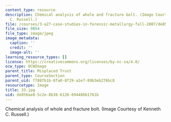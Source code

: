 ```yaml
---
content_type: resource
description: Chemical analysis of whole and fracture bolt. (Image Courtesy of Kenneth
  C. Russell.)
file: /courses/3-a27-case-studies-in-forensic-metallurgy-fall-2007/de856ae85c2e8b386126694486b1761b_33.jpg
file_size: 9854
file_type: image/jpeg
image_metadata:
  caption: ''
  credit: ''
  image-alt: ''
learning_resource_types: []
license: https://creativecommons.org/licenses/by-nc-sa/4.0/
ocw_type: OCWImage
parent_title: Misplaced Trust
parent_type: CourseSection
parent_uid: f788fb1b-8fa0-8f29-a1e7-89b3eb276bc8
resourcetype: Image
title: 33.jpg
uid: de856ae8-5c2e-8b38-6126-694486b1761b
---
```

Chemical analysis of whole and fracture bolt. (Image Courtesy of Kenneth C. Russell.)